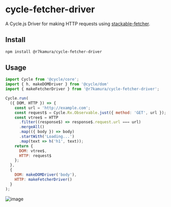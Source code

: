# cycle-fetcher-driver
A Cycle.js Driver for making HTTP requests using [stackable-fetcher](https://github.com/r7kamura/stackable-fetcher).

## Install
```sh
npm install @r7kamura/cycle-fetcher-driver
```

## Usage
```js
import Cycle from '@cycle/core';
import { h, makeDOMDriver } from '@cycle/dom'
import { makeFetcherDriver } from '@r7kamura/cycle-fetcher-driver';

Cycle.run(
  ({ DOM, HTTP }) => {
    const url = 'http://example.com';
    const request$ = Cycle.Rx.Observable.just({ method: 'GET', url });
    const vtree$ = HTTP
      .filter((response$) => response$.request.url === url)
      .mergeAll()
      .map(({ body }) => body)
      .startWith('Loading...')
      .map(text => h('h1', text));
    return {
      DOM: vtree$,
      HTTP: request$
    };
  },
  {
    DOM: makeDOMDriver('body'),
    HTTP: makeFetcherDriver()
  }
);
```

![image](https://cloud.githubusercontent.com/assets/111689/10337006/dd4992f6-6d37-11e5-935f-381e99796915.png)
